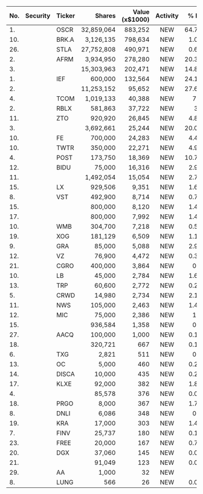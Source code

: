 No. | Security | Ticker | Shares | Value (x$1000) | Activity | % Port
|--- | --- | --- | ---:| ---:|:---:| ---:|
 1.||OSCR</a>|32,859,064|883,252|NEW|64.71%
10.||BRK.A</a>|3,126,135|798,634|NEW|1.06%
26.||STLA</a>|27,752,808|490,971|NEW|0.65%
2.||AFRM</a>|3,934,950|278,280|NEW|20.38%
3.|||15,303,963|202,471|NEW|14.83%
1.||IEF</a>|600,000|132,564|NEW|24.11%
2.|||11,253,152|95,652|NEW|27.62%
4.||TCOM</a>|1,019,133|40,388|NEW|7.3%
2.||RBLX</a>|581,863|37,722|NEW|30%
11.||ZTO</a>|920,920|26,845|NEW|4.85%
3.|||3,692,661|25,244|NEW|20.08%
10.||FE</a>|700,000|24,283|NEW|4.41%
10.||TWTR</a>|350,000|22,271|NEW|4.96%
4.||POST</a>|173,750|18,369|NEW|10.79%
12.||BIDU</a>|75,000|16,316|NEW|2.95%
11.|||1,492,054|15,054|NEW|2.73%
15.||LX</a>|929,506|9,351|NEW|1.69%
8.||VST</a>|492,900|8,714|NEW|0.71%
15.|||800,000|8,120|NEW|1.47%
17.|||800,000|7,992|NEW|1.45%
10.||WMB</a>|304,700|7,218|NEW|0.59%
19.||XOG</a>|181,129|6,509|NEW|1.18%
9.||GRA</a>|85,000|5,088|NEW|2.99%
12.||VZ</a>|76,900|4,472|NEW|0.36%
21.||CGRO</a>|400,000|3,864|NEW|0.7%
10.||LB</a>|45,000|2,784|NEW|1.63%
13.||TRP</a>|60,600|2,772|NEW|0.22%
5.||CRWD</a>|14,980|2,734|NEW|2.17%
11.||NWS</a>|105,000|2,463|NEW|1.44%
12.||MIC</a>|75,000|2,386|NEW|1.4%
15.|||936,584|1,358|NEW|0.3%
27.||AACQ</a>|100,000|1,000|NEW|0.18%
18.|||320,721|667|NEW|0.14%
6.||TXG</a>|2,821|511|NEW|0.4%
13.||OC</a>|5,000|460|NEW|0.27%
14.||DISCA</a>|10,000|435|NEW|0.25%
17.||KLXE</a>|92,000|382|NEW|1.81%
4.|||85,578|376|NEW|0.02%
18.||PRGO</a>|8,000|367|NEW|1.74%
8.||DNLI</a>|6,086|348|NEW|0.1%
19.||KRA</a>|17,000|303|NEW|1.44%
7.||FINV</a>|25,737|180|NEW|0.14%
23.||FREE</a>|20,000|167|NEW|0.79%
20.||DGX</a>|37,060|145|NEW|0.03%
21.|||91,049|123|NEW|0.02%
29.||AA</a>|1,000|32|NEW|0%
8.||LUNG</a>|566|26|NEW|0.02%

